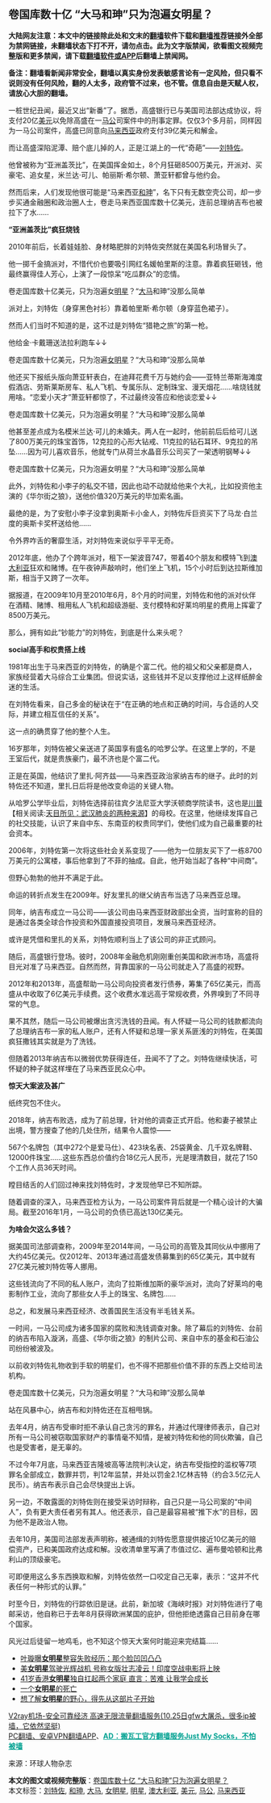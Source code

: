  <h2>卷国库数十亿 “大马和珅”只为泡遍女明星？</h2> <p class="notice"><b>大陆网友注意：本文中的链接除此处和文末的<a href="https://github.com/bannedbook/fanqiang" >翻墙</a>软件下载和<a href="https://github.com/killgcd/justmysocks/blob/master/README.md">翻墙推荐</a>链接外全部为禁网链接，未翻墙状态下打不开，请勿点击。此为文字版禁闻，欲看图文视频完整版和更多禁闻，请下载<a href="https://github.com/bannedbook/fanqiang">翻墙软件或APP</a>后翻墙上禁闻网。</p><p>备注：翻墙看新闻非常安全，翻墙以真实身份发表敏感言论有一定风险，但只看不说则没有任何风险，翻的人太多，政府管不过来，也不管。信息自由是天赋人权，请放心大胆的翻墙。</b></p>  <div class="entry"> <p>一桩世纪丑闻，最近又出“新番”了。据悉，高盛银行已与美国司法部达成协议，将支付20亿<a href="https://www.bannedbook.org/bnews/tag/%e7%be%8e%e5%85%83/" class="st_tag internal_tag" rel="tag" title="标签 美元 下的日志">美元</a>以免除高盛在一<a href="https://www.bannedbook.org/bnews/tag/%E9%A9%AC%E5%85%AC/" class="st_tag internal_tag" rel="tag" title="标签 马公 下的日志">马公</a>司案件中的刑事定罪。仅仅3个多月前，同样因为一马公司案件，高盛已同意向<a href="https://www.bannedbook.org/bnews/tag/%e9%a9%ac%e6%9d%a5%e8%a5%bf%e4%ba%9a/" class="st_tag internal_tag" rel="tag" title="标签 马来西亚 下的日志">马来西亚</a>政府支付39亿美元和解金。</p> <p></p> <p>而让高盛深陷泥潭、赔个底儿掉的人，正是江湖上的一代“奇葩”——<a href="https://www.bannedbook.org/bnews/tag/%e5%88%98%e7%89%b9%e4%bd%90/" class="st_tag internal_tag" rel="tag" title="标签 刘特佐 下的日志">刘特佐</a>。</p> <p>他曾被称为“亚洲盖茨比”，在美国挥金如土，8个月狂砸8500万美元，开派对、买豪宅、追女星，米兰达·可儿、帕丽斯·希尔顿、萧亚轩都曾与他约会。</p> <p>然而后来，人们发现他很可能是“马来西亚<a href="https://www.bannedbook.org/bnews/tag/%e5%92%8c%e7%8f%85/" class="st_tag internal_tag" rel="tag" title="标签 和珅 下的日志">和珅</a>”，名下只有无数空壳公司，却一步步买通金融圈和政治圈人士，卷走马来西亚国库数十亿美元，连前总理纳吉布也被拉下了水……</p> <p><strong>“亚洲盖茨比”疯狂烧钱</strong></p> <p>2010年前后，长着娃娃脸、身材略肥胖的刘特佐突然就在美国名利场冒头了。</p> <p>他一掷千金搞派对，不惜代价也要吸引网红名媛帕里斯的注意。靠着疯狂砸钱，他最终赢得佳人芳心，上演了一段惊呆“吃瓜群众”的恋情。</p> <p>卷走国库数十亿美元，只为泡遍女<a href="https://www.bannedbook.org/bnews/tag/%e6%98%8e%e6%98%9f/" class="st_tag internal_tag" rel="tag" title="标签 明星 下的日志">明星</a>？“<a href="https://www.bannedbook.org/bnews/tag/%e5%a4%a7%e9%a9%ac/" class="st_tag internal_tag" rel="tag" title="标签 大马 下的日志">大马</a>和珅”没那么简单</p> <p></p> <p>派对上，刘特佐（身穿黑色衬衫）靠着帕里斯·希尔顿（身穿蓝色裙子）。</p> <p>然而人们当时不知道的是，这不过是刘特佐“猎艳之旅”的第一枪。</p> <p>他给金·卡戴珊送法拉利跑车↓↓</p> <p></p> <p>卷走国库数十亿美元，只为泡遍<a href="https://www.bannedbook.org/bnews/tag/%E5%A5%B3%E6%98%8E%E6%98%9F/" class="st_tag internal_tag" rel="tag" title="标签 女明星 下的日志">女明星</a>？“大马和珅”没那么简单</p> <p>他还买下报纸头版向萧亚轩表白，在迪拜花费千万与她约会——亚特兰蒂斯海滩度假酒店、劳斯莱斯房车、私人飞机、专属乐队、定制珠宝、漫天烟花……啥烧钱就用啥。“恋爱小天才”萧亚轩都惊了，不过最终没答应和他谈恋爱↓↓</p>  <p>卷走国库数十亿美元，只为泡遍女明星？“大马和珅”没那么简单</p> <p>他甚至差点成为名模米兰达·可儿的未婚夫。两人在一起时，他前前后后给可儿送了800万美元的珠宝首饰，12克拉的心形大钻戒、11克拉的钻石耳环、9克拉的吊坠……因为可儿喜欢音乐，他就专门从荷兰水晶音乐公司买了一架透明钢琴↓↓</p> <p>卷走国库数十亿美元，只为泡遍女明星？“大马和珅”没那么简单</p> <p>此外，刘特佐和小李子的私交不错，因此也动不动就给他来个大礼，比如投资他主演的《华尔街之狼》，送他价值320万美元的毕加索名画。</p> <p>最绝的是，为了安慰小李子没拿到奥斯卡小金人，刘特佐斥巨资买下了马龙·白兰度的奥斯卡奖杯送给他……</p> <p>令外界咋舌的奢靡生活，对刘特佐来说似乎平平无奇。</p> <p>2012年底，他办了个跨年派对，租下一架波音747，带着40个朋友和模特飞到<a href="https://www.bannedbook.org/bnews/tag/%e6%be%b3%e5%a4%a7%e5%88%a9%e4%ba%9a/" class="st_tag internal_tag" rel="tag" title="标签 澳大利亚 下的日志">澳大利亚</a>狂欢和赌博。在午夜钟声敲响时，他们坐上飞机，15个小时后到达拉斯维加斯，相当于又跨了一次年。</p> <p>据报道，在2009年10月至2010年6月，8个月的时间里，刘特佐和他的派对伙伴在酒精、赌博、租用私人飞机和超级游艇、支付模特和好莱坞明星的费用上挥霍了8500万美元。</p> <p>那么，拥有如此“钞能力”的刘特佐，到底是什么来头呢？</p> <p><strong>social高手和权贵搭上线</strong></p> <p>1981年出生于马来西亚的刘特佐，的确是个富二代。他的祖父和父亲都是商人，家族经营着大马综合工业集团。但说实话，这些钱并不足以支撑他过上这样纸醉金迷的生活。</p> <p>在刘特佐看来，自己多金的秘诀在于“在正确的地点和正确的时间，与合适的人交际，并建立相互信任的关系”。</p> <p>这一点的确贯穿了他的整个人生。</p> <p>16岁那年，刘特佐被父亲送进了英国享有盛名的哈罗公学。在这里上学的，不是王室后代，就是贵族豪门，最不济也是个富二代。</p> <p>正是在英国，他结识了里扎·阿齐兹——马来西亚政治家纳吉布的继子。此时的刘特佐还不知道，里扎日后将是他改变命运的关键人物。</p> <p>从哈罗公学毕业后，刘特佐选择前往宾夕法尼亚大学沃顿商学院读书，这也是<span class='wp_keywordlink'><a href="https://www.bannedbook.org/bnews/comments/20200816/1381118.html" title="天目所见：川普将再赢总统大选 共和党掌参众两院" target="_blank">川普</a></span>【相关阅读:<a href='https://www.bannedbook.org/bnews/comments/20200816/1381123.html' target='_blank'>天目所见：武汉肺炎的两种来源</a>】的母校。在这里，他继续发挥自己的社交技能，认识了来自中东、东南亚的权贵同学们，使他们成为自己最重要的社会资本。</p>  <p>2006年，刘特佐第一次将这些社会关系变现了——他为一位朋友买下了一栋8700万美元的公寓楼，事后他拿到了不菲的抽成。自此，他开始当起了各种“中间商”。</p> <p>但野心勃勃的他并不满足于此。</p> <p>命运的转折点发生在2009年。好友里扎的继父纳吉布当选了马来西亚总理。</p> <p>同年，纳吉布成立一马公司——该公司由马来西亚财政部出全资，当时宣称的目的是通过各类全球合作投资和外国直接投资项目，发展马来西亚经济。</p> <p>或许是凭借和里扎的关系，刘特佐顺利当上了该公司的非正式顾问。</p> <p>随后，高盛银行登场。彼时，2008年金融危机刚刚重创美国和欧洲市场，高盛将目光对准了马来西亚。自然而然，背靠国家的一马公司就走入了高盛的视野。</p> <p>2012年和2013年，高盛帮助一马公司向投资者发行债券，筹集了65亿美元，而高盛从中收取了6亿美元手续费。这个收费水准远高于常规收费，外界嗅到了不同寻常的气息。</p> <p>果不其然，随后一马公司被爆出贪污洗钱的丑闻。有人怀疑一马公司的钱款都流向了总理纳吉布一家的私人账户，还有人怀疑和总理一家关系匪浅的刘特佐，在美国疯狂撒钱其实就是为了洗钱。</p> <p>但随着2013年纳吉布以微弱优势获得连任，丑闻不了了之。刘特佐继续快活，可怀疑的种子就这样埋在了马来西亚民众心中。</p> <p><strong>惊天大案波及甚广</strong></p> <p>纸终究包不住火。</p> <p>2018年，纳吉布败选，成为了前总理，针对他的调查正式开启。他和妻子被禁止出境，警方搜查了他的几处住所，结果令人震惊——</p> <p></p> <p>567个名牌包（其中272个是爱马仕）、423块名表、25袋黄金、几千双名牌鞋、12000件珠宝……这些东西总价值约合18亿元人民币，光是理清数目，就花了150个工作人员36天时间。</p> <p>瞠目结舌的人们回过神来找刘特佐时，才发现他早已不知所踪。</p> <p>随着调查的深入，马来西亚检方认为，一马公司案件背后就是一个精心设计的大骗局。截至2016年1月，一马公司的负债已高达130亿美元。</p>  <p><strong>为啥会欠这么多钱？</strong></p> <p>据美国司法部调查称，2009年至2014年间，一马公司的高管及其同伙从中挪用了大约45亿美元。仅2012年、2013年通过高盛发债募集到的65亿美元，其中就有27亿美元被刘特佐等人挪用。</p> <p>这些钱流向了不同的私人账户，流向了拉斯维加斯的豪华派对，流向了好莱坞的电影制作工业，流向了那些女人手上的珠宝、名牌包……</p> <p>总之，和发展马来西亚经济、改善国民生活没有半毛钱关系。</p> <p>一时间，一马公司成为诸多国家的腐败和洗钱调查对象。除了幕后的刘特佐、台前的纳吉布陷入漩涡，高盛、《华尔街之狼》的制片公司、来自中东的基金和石油公司纷纷被波及。</p> <p>以前收刘特佐礼物收到手软的明星们，也不得不把那些价值不菲的东西上交给司法机构。</p> <p>卷走国库数十亿美元，只为泡遍女明星？“大马和珅”没那么简单</p> <p>站在风暴中心，纳吉布和刘特佐还在互相甩锅。</p> <p>去年4月，纳吉布受审时拒不承认自己贪污的罪名，并通过代理律师表示，自己对所有一马公司被窃取国家财产的事情毫不知情，是被刘特佐和他的同伙欺骗，自己也是受害者，是无辜的。</p> <p>不过今年7月底，马来西亚吉隆坡高等法院判决认定，纳吉布受指控的滥权等7项罪名全部成立，数罪并罚，判12年监禁，并处以罚金2.1亿林吉特（约合3.5亿元人民币）。纳吉布表示自己会尽快提出上诉。</p> <p>另一边，不敢露面的刘特佐则在接受采访时辩称，自己只是一马公司案的“中间人”，负有更大责任者另有其人。他还表示，自己是最容易被“推下水”的目标，因为他不是政治人物。</p> <p>去年10月，美国司法部发表声明称，被通缉的刘特佐愿意提供接近10亿美元的赔偿资产，已和美国政府达成和解。没收清单里写满了市值过亿、遍布曼哈顿和比弗利山的顶级豪宅。</p> <p>可即便用这么多东西换取和解，刘特佐依然一口咬定自己无辜，表示：“这并不代表任何一种形式的认罪。”</p> <p>时至今日，刘特佐的行踪依旧是谜。此前，新加坡《海峡时报》对刘特佐进行了电邮采访，他自称已于去年8月获得欧洲某国的庇护，但他拒绝透露自己目前身在哪个国家。</p> <p>风光过后徒留一地鸡毛，也不知这个惊天大案何时能迎来完结篇……</p> <ul class='op-related-articles' title='相关阅读'> <li><a href='https://www.bannedbook.org/bnews/yule/20200914/1396010.html' target='_blank'>叶璇曝<b>女明星</b>整容失败经历：那个脸凹凹凸凸</a></li> <li><a href='https://www.bannedbook.org/bnews/worldnews/20200907/1392287.html' target='_blank'>美<b>女明星</b>驾驶光辉战机 号称女版壮志凌云！印度空战电影将上映</a></li> <li><a href='https://www.bannedbook.org/bnews/yule/20200810/1377473.html' target='_blank'>41岁香港<b>女明星</b>独自扛起两个家庭 直言：苦难 让我学会成长</a></li> <li><a href='https://www.bannedbook.org/bnews/ssgc/20200805/1375193.html' target='_blank'>一个<b>女明星</b>的死亡</a></li> <li><a href='https://www.bannedbook.org/bnews/comments/20200622/1371287.html' target='_blank'>想了解<b>女明星</b>的野心，得先从这部片子开始</a></li> </ul> <p class="texttj"> <a href="https://www.bannedbook.org/forum23/topic22702.html" target="_blank">V2ray机场-安全可靠经济 高速无限流量翻墙服务(10.25日gfw大屠杀，很多ip被墙，它依然坚挺)</a><br/> <a href="https://github.com/bannedbook/fanqiang/wiki/%E7%A6%81%E9%97%BB%E7%BD%91%E5%AE%89%E5%8D%93%E7%BF%BB%E5%A2%99%E6%96%B0%E9%97%BBAPP" target="_blank">PC翻墙、安卓VPN翻墙APP</a>、<span onclick="window.open('https://github.com/killgcd/justmysocks/blob/master/README.md')" style="font-weight:bold;color:#00A191;cursor:pointer;text-decoration:underline;outline:none">AD：搬瓦工官方翻墙服务Just My Socks，不怕被墙</span></p><p> 来源：环球人物杂志 </p> <a name='sharetosocial'></a>       <div><b>本文的图文或视频完整版</b>：<a href='https://www.bannedbook.org/bnews/cnnews/20201030/1422735.html'>卷国库数十亿 “大马和珅”只为泡遍女明星？</a></div>  </div><!--END ENTRY--> <div class="postfooter"> <div>本文标签：<a href="https://www.bannedbook.org/bnews/tag/%e5%88%98%e7%89%b9%e4%bd%90/" rel="tag">刘特佐</a>, <a href="https://www.bannedbook.org/bnews/tag/%e5%92%8c%e7%8f%85/" rel="tag">和珅</a>, <a href="https://www.bannedbook.org/bnews/tag/%e5%a4%a7%e9%a9%ac/" rel="tag">大马</a>, <a href="https://www.bannedbook.org/bnews/tag/%E5%A5%B3%E6%98%8E%E6%98%9F/" rel="tag">女明星</a>, <a href="https://www.bannedbook.org/bnews/tag/%e6%98%8e%e6%98%9f/" rel="tag">明星</a>, <a href="https://www.bannedbook.org/bnews/tag/%e6%be%b3%e5%a4%a7%e5%88%a9%e4%ba%9a/" rel="tag">澳大利亚</a>, <a href="https://www.bannedbook.org/bnews/tag/%e7%be%8e%e5%85%83/" rel="tag">美元</a>, <a href="https://www.bannedbook.org/bnews/tag/%E9%A9%AC%E5%85%AC/" rel="tag">马公</a>, <a href="https://www.bannedbook.org/bnews/tag/%e9%a9%ac%e6%9d%a5%e8%a5%bf%e4%ba%9a/" rel="tag">马来西亚</a></div>  </div><!--END POSTFOOTER--> 